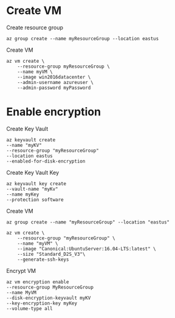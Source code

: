 # Create VM

Create resource group
 
 ```shell script
az group create --name myResourceGroup --location eastus
```

Create VM

```
az vm create \
    --resource-group myResourceGroup \
    --name myVM \
    --image win2016datacenter \
    --admin-username azureuser \
    --admin-password myPassword
```

# Enable encryption

Create Key Vault

```shell script
az keyvault create 
--name "myKV" 
--resource-group "myResourceGroup" 
--location eastus 
--enabled-for-disk-encryption
```

Create Key Vault Key

```shell script
az keyvault key create
--vault-name "myKv"
--name myKey
--protection software
```

Create VM

```shell script
az group create --name "myResourceGroup" --location "eastus"

az vm create \
    --resource-group "myResourceGroup" \
    --name "myVM" \
    --image "Canonical:UbuntuServer:16.04-LTS:latest" \
    --size "Standard_D2S_V3"\
    --generate-ssh-keys
```

Encrypt VM

```shell script
az vm encryption enable 
--resource-group MyResourceGroup 
--name MyVM 
--disk-encryption-keyvault myKV
--key-encryption-key myKey
--volume-type all
```

